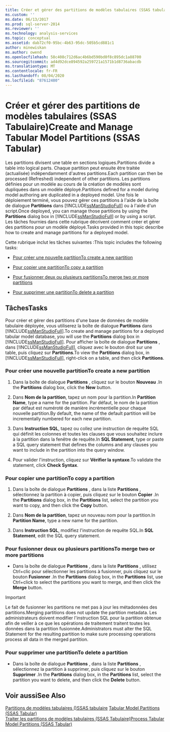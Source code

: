 ```yaml
---
title: Créer et gérer des partitions de modèles tabulaires (SSAS tabulaire) | Microsoft Docs
ms.custom: ''
ms.date: 06/13/2017
ms.prod: sql-server-2014
ms.reviewer: ''
ms.technology: analysis-services
ms.topic: conceptual
ms.assetid: dab72cf0-95bc-4b63-95dc-505b5cd881c1
author: minewiskan
ms.author: owend
ms.openlocfilehash: 58c408c712d6ac4b6bd590bd0f8c895dc1a88700
ms.sourcegitcommit: ad4d92dce894592a259721a1571b1d8736abacdb
ms.translationtype: MT
ms.contentlocale: fr-FR
ms.lasthandoff: 08/04/2020
ms.locfileid: "87612480"
---
```

# <a name="create-and-manage-tabular-model-partitions-ssas-tabular"></a><span data-ttu-id="ace8e-102">Créer et gérer des partitions de modèles tabulaires (SSAS Tabulaire)</span><span class="sxs-lookup"><span data-stu-id="ace8e-102">Create and Manage Tabular Model Partitions (SSAS Tabular)</span></span>
  <span data-ttu-id="ace8e-103">Les partitions divisent une table en sections logiques.</span><span class="sxs-lookup"><span data-stu-id="ace8e-103">Partitions divide a table into logical parts.</span></span> <span data-ttu-id="ace8e-104">Chaque partition peut ensuite être traitée (actualisée) indépendamment d'autres partitions.</span><span class="sxs-lookup"><span data-stu-id="ace8e-104">Each partition can then be processed (Refreshed) independent of other partitions.</span></span> <span data-ttu-id="ace8e-105">Les partitions définies pour un modèle au cours de la création de modèles sont dupliquées dans un modèle déployé.</span><span class="sxs-lookup"><span data-stu-id="ace8e-105">Partitions defined for a model during model authoring are duplicated in a deployed model.</span></span> <span data-ttu-id="ace8e-106">Une fois le déploiement terminé, vous pouvez gérer ces partitions à l'aide de la boîte de dialogue **Partitions** dans [!INCLUDE[ssManStudioFull](../../includes/ssmanstudiofull-md.md)] ou à l'aide d'un script.</span><span class="sxs-lookup"><span data-stu-id="ace8e-106">Once deployed, you can manage those partitions by using the **Partitions** dialog box in [!INCLUDE[ssManStudioFull](../../includes/ssmanstudiofull-md.md)] or by using a script.</span></span> <span data-ttu-id="ace8e-107">Les tâches fournies dans cette rubrique décrivent comment créer et gérer des partitions pour un modèle déployé.</span><span class="sxs-lookup"><span data-stu-id="ace8e-107">Tasks provided in this topic describe how to create and manage partitions for a deployed model.</span></span>  
  
 <span data-ttu-id="ace8e-108">Cette rubrique inclut les tâches suivantes :</span><span class="sxs-lookup"><span data-stu-id="ace8e-108">This topic includes the following tasks:</span></span>  
  
-   [<span data-ttu-id="ace8e-109">Pour créer une nouvelle partition</span><span class="sxs-lookup"><span data-stu-id="ace8e-109">To create a new partition</span></span>](#bkmk_create_new)  
  
-   [<span data-ttu-id="ace8e-110">Pour copier une partition</span><span class="sxs-lookup"><span data-stu-id="ace8e-110">To copy a partition</span></span>](#bkmk_copy)  
  
-   [<span data-ttu-id="ace8e-111">Pour fusionner deux ou plusieurs partitions</span><span class="sxs-lookup"><span data-stu-id="ace8e-111">To merge two or more partitions</span></span>](#bkmk_merge)  
  
-   [<span data-ttu-id="ace8e-112">Pour supprimer une partition</span><span class="sxs-lookup"><span data-stu-id="ace8e-112">To delete a partition</span></span>](#bkmk_delete)  
  
## <a name="tasks"></a><span data-ttu-id="ace8e-113">Tâches</span><span class="sxs-lookup"><span data-stu-id="ace8e-113">Tasks</span></span>  
 <span data-ttu-id="ace8e-114">Pour créer et gérer des partitions d'une base de données de modèle tabulaire déployée, vous utiliserez la boîte de dialogue **Partitions** dans [!INCLUDE[ssManStudioFull](../../includes/ssmanstudiofull-md.md)].</span><span class="sxs-lookup"><span data-stu-id="ace8e-114">To create and manage partitions for a deployed tabular model database, you will use the **Partitions** dialog box in [!INCLUDE[ssManStudioFull](../../includes/ssmanstudiofull-md.md)].</span></span> <span data-ttu-id="ace8e-115">Pour afficher la boîte de dialogue **Partitions** , dans [!INCLUDE[ssManStudioFull](../../includes/ssmanstudiofull-md.md)], cliquez avec le bouton droit sur une table, puis cliquez sur **Partitions**.</span><span class="sxs-lookup"><span data-stu-id="ace8e-115">To view the **Partitions** dialog box, in [!INCLUDE[ssManStudioFull](../../includes/ssmanstudiofull-md.md)], right-click on a table, and then click **Partitions**.</span></span>  
  
###  <a name="to-create-a-new-partition"></a><a name="bkmk_create_new"></a><span data-ttu-id="ace8e-116">Pour créer une nouvelle partition</span><span class="sxs-lookup"><span data-stu-id="ace8e-116">To create a new partition</span></span>  
  
1.  <span data-ttu-id="ace8e-117">Dans la boîte de dialogue **Partitions** , cliquez sur le bouton **Nouveau** .</span><span class="sxs-lookup"><span data-stu-id="ace8e-117">In the **Partitions** dialog box, click the **New** button.</span></span>  
  
2.  <span data-ttu-id="ace8e-118">Dans **Nom de la partition**, tapez un nom pour la partition.</span><span class="sxs-lookup"><span data-stu-id="ace8e-118">In **Partition Name**, type a name for the partition.</span></span> <span data-ttu-id="ace8e-119">Par défaut, le nom de la partition par défaut est numéroté de manière incrémentielle pour chaque nouvelle partition.</span><span class="sxs-lookup"><span data-stu-id="ace8e-119">By default, the name of the default partition will be incrementally numbered for each new partition.</span></span>  
  
3.  <span data-ttu-id="ace8e-120">Dans **Instruction SQL**, tapez ou collez une instruction de requête SQL qui définit les colonnes et toutes les clauses que vous souhaitez inclure à la partition dans la fenêtre de requête.</span><span class="sxs-lookup"><span data-stu-id="ace8e-120">In **SQL Statement**, type or paste a SQL query statement that defines the columns and any clauses you want to include in the partition into the query window.</span></span>  
  
4.  <span data-ttu-id="ace8e-121">Pour valider l'instruction, cliquez sur **Vérifier la syntaxe**.</span><span class="sxs-lookup"><span data-stu-id="ace8e-121">To validate the statement, click **Check Syntax**.</span></span>  
  
###  <a name="to-copy-a-partition"></a><a name="bkmk_copy"></a> <span data-ttu-id="ace8e-122">Pour copier une partition</span><span class="sxs-lookup"><span data-stu-id="ace8e-122">To copy a partition</span></span>  
  
1.  <span data-ttu-id="ace8e-123">Dans la boîte de dialogue **Partitions** , dans la liste **Partitions** , sélectionnez la partition à copier, puis cliquez sur le bouton **Copier** .</span><span class="sxs-lookup"><span data-stu-id="ace8e-123">In the **Partitions** dialog box, in the **Partitions** list, select the partition you want to copy, and then click the **Copy** button.</span></span>  
  
2.  <span data-ttu-id="ace8e-124">Dans **Nom de la partition**, tapez un nouveau nom pour la partition.</span><span class="sxs-lookup"><span data-stu-id="ace8e-124">In **Partition Name**, type a new name for the partition.</span></span>  
  
3.  <span data-ttu-id="ace8e-125">Dans **Instruction SQL**, modifiez l'instruction de requête SQL.</span><span class="sxs-lookup"><span data-stu-id="ace8e-125">In **SQL Statement**, edit the SQL query statement.</span></span>  
  
###  <a name="to-merge-two-or-more-partitions"></a><a name="bkmk_merge"></a> <span data-ttu-id="ace8e-126">Pour fusionner deux ou plusieurs partitions</span><span class="sxs-lookup"><span data-stu-id="ace8e-126">To merge two or more partitions</span></span>  
  
-   <span data-ttu-id="ace8e-127">Dans la boîte de dialogue **Partitions** , dans la liste **Partitions** , utilisez Ctrl+clic pour sélectionner les partitions à fusionner, puis cliquez sur le bouton **Fusionner** .</span><span class="sxs-lookup"><span data-stu-id="ace8e-127">In the **Partitions** dialog box, in the **Partitions** list, use Ctrl+click to select the partitions you want to merge, and then click the **Merge** button.</span></span>  
  
> [!IMPORTANT]  
>  <span data-ttu-id="ace8e-128">Le fait de fusionner les partitions ne met pas à jour les métadonnées des partitions.</span><span class="sxs-lookup"><span data-stu-id="ace8e-128">Merging partitions does not update the partition metadata.</span></span> <span data-ttu-id="ace8e-129">Les administrateurs doivent modifier l'instruction SQL pour la partition obtenue afin de veiller à ce que les opérations de traitement traitent toutes les données dans la partition fusionnée.</span><span class="sxs-lookup"><span data-stu-id="ace8e-129">Administrators must alter the SQL Statement for the resulting partition to make sure processing operations process all data in the merged partition.</span></span>  
  
###  <a name="to-delete-a-partition"></a><a name="bkmk_delete"></a><span data-ttu-id="ace8e-130">Pour supprimer une partition</span><span class="sxs-lookup"><span data-stu-id="ace8e-130">To delete a partition</span></span>  
  
-   <span data-ttu-id="ace8e-131">Dans la boîte de dialogue **Partitions** , dans la liste **Partitions** , sélectionnez la partition à supprimer, puis cliquez sur le bouton **Supprimer** .</span><span class="sxs-lookup"><span data-stu-id="ace8e-131">In the **Partitions** dialog box, in the **Partitions** list, select the partition you want to delete, and then click the **Delete** button.</span></span>  
  
## <a name="see-also"></a><span data-ttu-id="ace8e-132">Voir aussi</span><span class="sxs-lookup"><span data-stu-id="ace8e-132">See Also</span></span>  
 <span data-ttu-id="ace8e-133">[Partitions de modèles tabulaires &#40;&#41;SSAS tabulaire](partitions-ssas-tabular.md) </span><span class="sxs-lookup"><span data-stu-id="ace8e-133">[Tabular Model Partitions &#40;SSAS Tabular&#41;](partitions-ssas-tabular.md) </span></span>  
 [<span data-ttu-id="ace8e-134">Traiter les partitions de modèles tabulaires &#40;SSAS Tabulaire&#41;</span><span class="sxs-lookup"><span data-stu-id="ace8e-134">Process Tabular Model Partitions &#40;SSAS Tabular&#41;</span></span>](process-tabular-model-partitions-ssas-tabular.md)  
  
  
